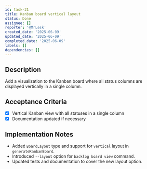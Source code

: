 ```yaml
---
id: task-21
title: Kanban board vertical layout
status: Done
assignee: []
reporter: '@MrLesk'
created_date: '2025-06-09'
updated_date: '2025-06-09'
completed_date: '2025-06-09'
labels: []
dependencies: []
---
```


## Description

Add a visualization to the Kanban board where all status columns are displayed vertically in a single column.

## Acceptance Criteria

- [x] Vertical Kanban view with all statuses in a single column
- [x] Documentation updated if necessary

## Implementation Notes

- Added `BoardLayout` type and support for `vertical` layout in `generateKanbanBoard`.
- Introduced `--layout` option for `backlog board view` command.
- Updated tests and documentation to cover the new layout option.
